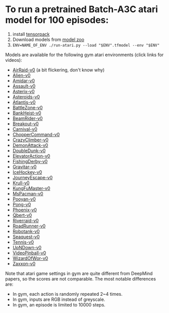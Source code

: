 
# To run a pretrained Batch-A3C atari model for 100 episodes:

1. install [tensorpack](https://github.com/ppwwyyxx/tensorpack)
2. Download models from [model zoo](https://drive.google.com/open?id=0B9IPQTvr2BBkS0VhX0xmS1c5aFk)
3. `ENV=NAME_OF_ENV ./run-atari.py --load "$ENV".tfmodel --env "$ENV"`

Models are available for the following gym atari environments (click links for videos):

+ [AirRaid-v0](https://gym.openai.com/evaluations/eval_zIeNk5MxSGOmvGEUxrZDUw) (a bit flickering, don't know why)
+ [Alien-v0](https://gym.openai.com/evaluations/eval_8NR1IvjTQkSIT6En4xSMA)
+ [Amidar-v0](https://gym.openai.com/evaluations/eval_HwEazbHtTYGpCialv9uPhA)
+ [Assault-v0](https://gym.openai.com/evaluations/eval_tCiHwy5QrSdFVucSbBV6Q)
+ [Asterix-v0](https://gym.openai.com/evaluations/eval_mees2c58QfKm5GspCjRfCA)
+ [Asteroids-v0](https://gym.openai.com/evaluations/eval_8eHKsRL4RzuZEq9AOLZA)
+ [Atlantis-v0](https://gym.openai.com/evaluations/eval_Z1B3d7A1QCaQk1HpO1Rg)
+ [BattleZone-v0](https://gym.openai.com/evaluations/eval_SoLit2bR1qmFoC0AsJF6Q)
+ [BankHeist-v0](https://gym.openai.com/evaluations/eval_hifoaxFTIuLlPd38BjnOw)
+ [BeamRider-v0](https://gym.openai.com/evaluations/eval_KuOYumrjQjixwL0spG0iCA)
+ [Breakout-v0](https://gym.openai.com/evaluations/eval_L55gczPrQJamMGihq9tzA)
+ [Carnival-v0](https://gym.openai.com/evaluations/eval_xJSOlo2lSWaH1wHEOX5vw)
+ [ChopperCommand-v0](https://gym.openai.com/evaluations/eval_tYVKyh7wQieRIKgEvVaCuw)
+ [CrazyClimber-v0](https://gym.openai.com/evaluations/eval_bKeBg0QwSgOm6A0I0wDhSw)
+ [DemonAttack-v0](https://gym.openai.com/evaluations/eval_tt21vVaRCKYzWFcg1Kw)
+ [DoubleDunk-v0](https://gym.openai.com/evaluations/eval_FI1GpF4TlCuf29KccTpQ)
+ [ElevatorAction-v0](https://gym.openai.com/evaluations/eval_SqeAouMvR0icRivx2xprZg)
+ [FishingDerby-v0](https://gym.openai.com/evaluations/eval_pPLCnFXsTVaayrIboDOs0g)
+ [Gravitar-v0](https://gym.openai.com/evaluations/eval_QudrLdVmTpK9HF5juaZr0w)
+ [IceHockey-v0](https://gym.openai.com/evaluations/eval_8oWCTwwGS7OUTTGRwBPQkQ)
+ [JourneyEscape-v0](https://gym.openai.com/evaluations/eval_S9nQuXLRSu7S5x21Ay6AA)
+ [Krull-v0](https://gym.openai.com/evaluations/eval_dfOS2WzhTh6sn1FuPS9HA)
+ [KungFuMaster-v0](https://gym.openai.com/evaluations/eval_vNWDShYTRC0MhfIybeUYg)
+ [MsPacman-v0](https://gym.openai.com/evaluations/eval_kpL9bSsS4GXsYb9HuEfew)
+ [Pooyan-v0](https://gym.openai.com/evaluations/eval_UXFVI34MSAuNTtjZcK8N0A)
+ [Pong-v0](https://gym.openai.com/evaluations/eval_8L7SV59nSW6GGbbP3N4G6w)
+ [Phoenix-v0](https://gym.openai.com/evaluations/eval_uzUruiB3RRKUMvJIxvEzYA)
+ [Qbert-v0](https://gym.openai.com/evaluations/eval_wekCJkrWQm9NrOUzltXg)
+ [Riverraid-v0](https://gym.openai.com/evaluations/eval_OU4x3DkTfm4uaXy6CIaXg)
+ [RoadRunner-v0](https://gym.openai.com/evaluations/eval_wINKQTwxT9ipydHOXBhg)
+ [Robotank-v0](https://gym.openai.com/evaluations/eval_Gr5c0ld3QACLDPQrGdzbiw)
+ [Seaquest-v0](https://gym.openai.com/evaluations/eval_N2624y3NSJWrOgoMSpOi4w)
+ [Tennis-v0](https://gym.openai.com/evaluations/eval_gDjJD0MMS1yLm1T0hdqI4g)
+ [UpNDown-v0](https://gym.openai.com/evaluations/eval_KmkvMJkxQFSED20wFUMdIA)
+ [VideoPinball-v0](https://gym.openai.com/evaluations/eval_PWwzNhVFR2CxjYvEsPfT1g)
+ [WizardOfWor-v0](https://gym.openai.com/evaluations/eval_1oGQhphpQhmzEMIYRrrp0A)
+ [Zaxxon-v0](https://gym.openai.com/evaluations/eval_TIQ102EwTrHrOyve2RGfg)

Note that atari game settings in gym are quite different from DeepMind papers, so the scores are not comparable. The most notable differences are:
+ In gym, each action is randomly repeated 2~4 times.
+ In gym, inputs are RGB instead of greyscale.
+ In gym, an episode is limited to 10000 steps.
